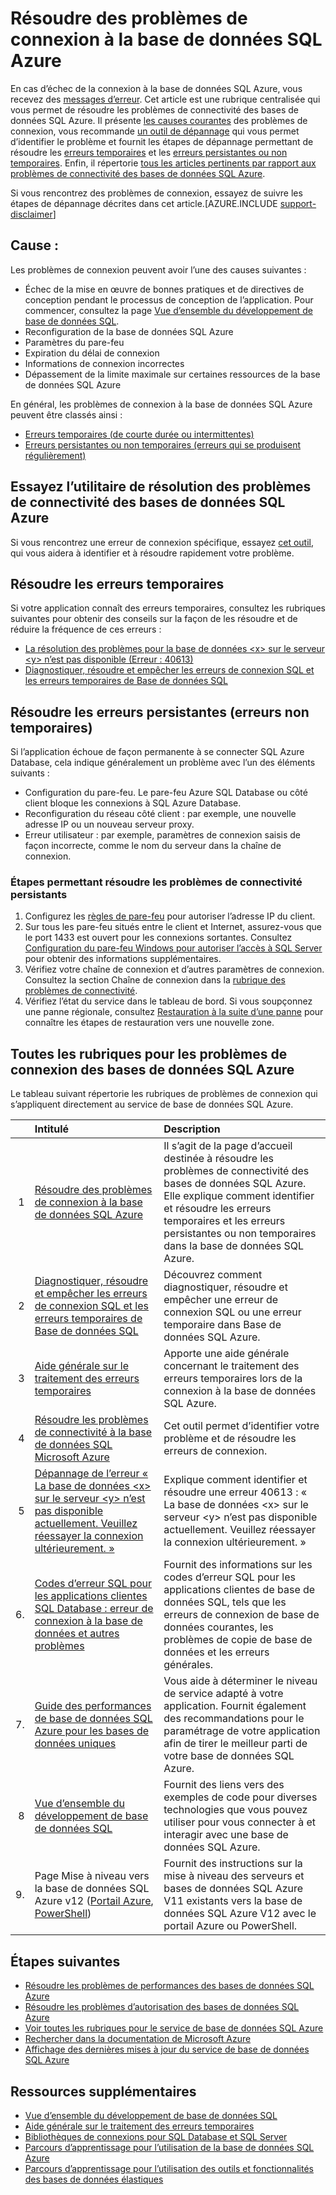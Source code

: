 <properties
	pageTitle="Résolution des problèmes de connexion courants à Azure SQL Database"
	description="Opérations servant à identifier et résoudre les erreurs de connexion courantes pour Azure SQL Database."
	services="sql-database"
	documentationCenter=""
	authors="dalechen"
	manager="felixwu"
	editor=""/>

<tags
	ms.service="sql-database"
	ms.workload="data-management"
	ms.tgt_pltfrm="na"
	ms.devlang="na"
	ms.topic="article"
	ms.date="06/02/2016"
	ms.author="daleche"/>

# Résoudre des problèmes de connexion à la base de données SQL Azure

En cas d’échec de la connexion à la base de données SQL Azure, vous recevez des [messages d’erreur](sql-database-develop-error-messages.md). Cet article est une rubrique centralisée qui vous permet de résoudre les problèmes de connectivité des bases de données SQL Azure. Il présente [les causes courantes](#cause) des problèmes de connexion, vous recommande [un outil de dépannage](#try-the-troubleshooter-for-azure-sql-database-connectivity-issues) qui vous permet d’identifier le problème et fournit les étapes de dépannage permettant de résoudre les [erreurs temporaires](#troubleshoot-transient-errors) et les [erreurs persistantes ou non temporaires](#troubleshoot-the-persistent-errors). Enfin, il répertorie [tous les articles pertinents par rapport aux problèmes de connectivité des bases de données SQL Azure](#all-topics-for-azure-sql-database-connection-problems).

Si vous rencontrez des problèmes de connexion, essayez de suivre les étapes de dépannage décrites dans cet article.[AZURE.INCLUDE [support-disclaimer](../../includes/support-disclaimer.md)]

## Cause :

Les problèmes de connexion peuvent avoir l’une des causes suivantes :

- Échec de la mise en œuvre de bonnes pratiques et de directives de conception pendant le processus de conception de l’application. Pour commencer, consultez la page [Vue d’ensemble du développement de base de données SQL](sql-database-develop-overview.md).
- Reconfiguration de la base de données SQL Azure
- Paramètres du pare-feu
- Expiration du délai de connexion
- Informations de connexion incorrectes
- Dépassement de la limite maximale sur certaines ressources de la base de données SQL Azure

En général, les problèmes de connexion à la base de données SQL Azure peuvent être classés ainsi :

- [Erreurs temporaires (de courte durée ou intermittentes)](#troubleshoot-transient-errors)
- [Erreurs persistantes ou non temporaires (erreurs qui se produisent régulièrement)](#troubleshoot-the-persistent-errors)

## Essayez l’utilitaire de résolution des problèmes de connectivité des bases de données SQL Azure

Si vous rencontrez une erreur de connexion spécifique, essayez [cet outil](https://support.microsoft.com/help/10085/troubleshooting-connectivity-issues-with-microsoft-azure-sql-database), qui vous aidera à identifier et à résoudre rapidement votre problème.

## Résoudre les erreurs temporaires
Si votre application connaît des erreurs temporaires, consultez les rubriques suivantes pour obtenir des conseils sur la façon de les résoudre et de réduire la fréquence de ces erreurs :

- [La résolution des problèmes pour la base de données &lt;x&gt; sur le serveur &lt;y&gt; n’est pas disponible (Erreur : 40613)](sql-database-troubleshoot-connection.md)
- [Diagnostiquer, résoudre et empêcher les erreurs de connexion SQL et les erreurs temporaires de Base de données SQL](sql-database-connectivity-issues.md)

<a id="troubleshoot-the-persistent-errors" name="troubleshoot-the-persistent-errors"></a>

## Résoudre les erreurs persistantes (erreurs non temporaires)

Si l’application échoue de façon permanente à se connecter SQL Azure Database, cela indique généralement un problème avec l’un des éléments suivants :

- Configuration du pare-feu. Le pare-feu Azure SQL Database ou côté client bloque les connexions à SQL Azure Database.
- Reconfiguration du réseau côté client : par exemple, une nouvelle adresse IP ou un nouveau serveur proxy.
- Erreur utilisateur : par exemple, paramètres de connexion saisis de façon incorrecte, comme le nom du serveur dans la chaîne de connexion.

### Étapes permettant résoudre les problèmes de connectivité persistants

1.	Configurez les [règles de pare-feu](sql-database-configure-firewall-settings.md) pour autoriser l’adresse IP du client.
2.	Sur tous les pare-feu situés entre le client et Internet, assurez-vous que le port 1433 est ouvert pour les connexions sortantes. Consultez [Configuration du pare-feu Windows pour autoriser l’accès à SQL Server](https://msdn.microsoft.com/library/cc646023.aspx) pour obtenir des informations supplémentaires.
3.	Vérifiez votre chaîne de connexion et d’autres paramètres de connexion. Consultez la section Chaîne de connexion dans la [rubrique des problèmes de connectivité](sql-database-connectivity-issues.md#connections-to-azure-sql-database).
4.	Vérifiez l’état du service dans le tableau de bord. Si vous soupçonnez une panne régionale, consultez [Restauration à la suite d’une panne](sql-database-disaster-recovery.md) pour connaître les étapes de restauration vers une nouvelle zone.

## Toutes les rubriques pour les problèmes de connexion des bases de données SQL Azure

Le tableau suivant répertorie les rubriques de problèmes de connexion qui s’appliquent directement au service de base de données SQL Azure.


| &nbsp; | Intitulé | Description |
| --: | :-- | :-- |
| 1 | [Résoudre des problèmes de connexion à la base de données SQL Azure](sql-database-troubleshoot-common-connection-issues.md) | Il s’agit de la page d’accueil destinée à résoudre les problèmes de connectivité des bases de données SQL Azure. Elle explique comment identifier et résoudre les erreurs temporaires et les erreurs persistantes ou non temporaires dans la base de données SQL Azure. |
| 2 | [Diagnostiquer, résoudre et empêcher les erreurs de connexion SQL et les erreurs temporaires de Base de données SQL](sql-database-connectivity-issues.md) | Découvrez comment diagnostiquer, résoudre et empêcher une erreur de connexion SQL ou une erreur temporaire dans Base de données SQL Azure. |
| 3 | [Aide générale sur le traitement des erreurs temporaires](best-practices-retry-general.md) | Apporte une aide générale concernant le traitement des erreurs temporaires lors de la connexion à la base de données SQL Azure. |
| 4 | [Résoudre les problèmes de connectivité à la base de données SQL Microsoft Azure](https://support.microsoft.com/help/10085/troubleshooting-connectivity-issues-with-microsoft-azure-sql-database) | Cet outil permet d’identifier votre problème et de résoudre les erreurs de connexion. |
| 5 | [Dépannage de l’erreur « La base de données &lt;x&gt; sur le serveur &lt;y&gt; n’est pas disponible actuellement. Veuillez réessayer la connexion ultérieurement. »](sql-database-troubleshoot-connection.md) | Explique comment identifier et résoudre une erreur 40613 : « La base de données &lt;x&gt; sur le serveur &lt;y&gt; n’est pas disponible actuellement. Veuillez réessayer la connexion ultérieurement. » |
| 6\. | [Codes d’erreur SQL pour les applications clientes SQL Database : erreur de connexion à la base de données et autres problèmes](sql-database-develop-error-messages.md) | Fournit des informations sur les codes d’erreur SQL pour les applications clientes de base de données SQL, tels que les erreurs de connexion de base de données courantes, les problèmes de copie de base de données et les erreurs générales. |
| 7\. | [Guide des performances de base de données SQL Azure pour les bases de données uniques](sql-database-performance-guidance.md) | Vous aide à déterminer le niveau de service adapté à votre application. Fournit également des recommandations pour le paramétrage de votre application afin de tirer le meilleur parti de votre base de données SQL Azure. |
| 8 | [Vue d’ensemble du développement de base de données SQL](sql-database-develop-overview.md) | Fournit des liens vers des exemples de code pour diverses technologies que vous pouvez utiliser pour vous connecter à et interagir avec une base de données SQL Azure. |
| 9\. | Page Mise à niveau vers la base de données SQL Azure v12 ([Portail Azure](sql-database-upgrade-server-portal.md), [PowerShell](sql-database-upgrade-server-powershell.md)) | Fournit des instructions sur la mise à niveau des serveurs et bases de données SQL Azure V11 existants vers la base de données SQL Azure V12 avec le portail Azure ou PowerShell. |


## Étapes suivantes

- [Résoudre les problèmes de performances des bases de données SQL Azure](sql-database-troubleshoot-performance.md)
- [Résoudre les problèmes d’autorisation des bases de données SQL Azure](sql-database-troubleshoot-permissions.md)
- [Voir toutes les rubriques pour le service de base de données SQL Azure](sql-database-index-all-articles.md)
- [Rechercher dans la documentation de Microsoft Azure](http://azure.microsoft.com/search/documentation/)
- [Affichage des dernières mises à jour du service de base de données SQL Azure](http://azure.microsoft.com/updates/?service=sql-database)


## Ressources supplémentaires

- [Vue d’ensemble du développement de base de données SQL](sql-database-develop-overview.md)
- [Aide générale sur le traitement des erreurs temporaires](../best-practices-retry-general.md)
- [Bibliothèques de connexions pour SQL Database et SQL Server](sql-database-libraries.md)
- [Parcours d’apprentissage pour l’utilisation de la base de données SQL Azure](https://azure.microsoft.com/documentation/learning-paths/sql-database-training-learn-sql-database)
- [Parcours d’apprentissage pour l’utilisation des outils et fonctionnalités des bases de données élastiques](https://azure.microsoft.com/documentation/learning-paths/sql-database-elastic-scale) 

<!---HONumber=AcomDC_0615_2016-->
